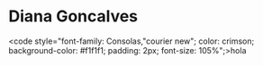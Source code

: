 <h1> Diana Goncalves </h1>

<code style="font-family: Consolas,"courier new";
  color: crimson;
  background-color: #f1f1f1;
  padding: 2px;
  font-size: 105%";>hola</code>

<!---
Noihirsch/Noihirsch is a ✨ special ✨ repository because its `README.md` (this file) appears on your GitHub profile.
You can click the Preview link to take a look at your changes.
--->
